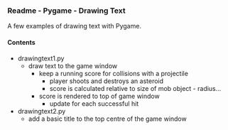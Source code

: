 ### Readme - Pygame - Drawing Text

A few examples of drawing text with Pygame.

#### Contents
* drawingtext1.py
  * draw text to the game window
    * keep a running score for collisions with a projectile
        * player shoots and destroys an asteroid
        * score is calculated relative to size of mob object - radius...
    * score is rendered to top of game window
        * update for each successful hit
* drawingtext2.py
  * add a basic title to the top centre of the game window
